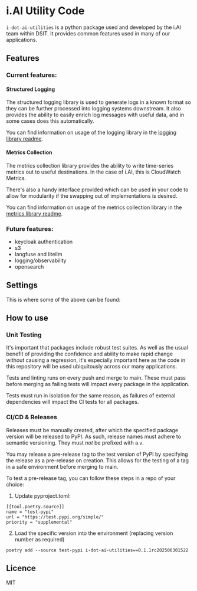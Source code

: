 # i.AI Utility Code

`i-dot-ai-utilities` is a python package used and developed by the i.AI team within DSIT.
It provides common features used in many of our applications.

## Features

### Current features:

#### Structured Logging

The structured logging library is used to generate logs in a known format so they can be further processed into logging systems downstream. It also provides the ability to easily enrich log messages with useful data, and in some cases does this automatically. 

You can find information on usage of the logging library in the [logging library readme](./src/i_dot_ai_utilities/logging/README.md).

#### Metrics Collection

The metrics collection library provides the ability to write time-series metrics out to useful destinations. In the case of i.AI, this is CloudWatch Metrics.

There's also a handy interface provided which can be used in your code to allow for modularity if the swapping out of implementations is desired.

You can find information on usage of the metrics collection library in the [metrics library readme](./src/i_dot_ai_utilities/metrics/README.md).

### Future features:

- keycloak authentication
- s3
- langfuse and litellm
- logging/observability
- opensearch

## Settings

This is where some of the above can be found:


## How to use

### Unit Testing

It's important that packages include robust test suites. As well as the usual benefit of providing the confidence and ability to make rapid change without causing a regression, it's especially important here as the code in this repository will be used ubiquitously across our many applications. 

Tests and linting runs on every push and merge to main. These must pass before merging as failing tests will impact every package in the application.

Tests must run in isolation for the same reason, as failures of external dependencies will impact the CI tests for all packages.

### CI/CD & Releases

Releases must be manually created, after which the specified package version will be released to PyPI. As such, release names must adhere to semantic versioning. They must *not* be prefixed with a `v`.

You may release a pre-release tag to the test version of PyPI by specifying the release as a pre-release on creation. This allows for the testing of a tag in a safe environment before merging to main.

To test a pre-release tag, you can follow these steps in a repo of your choice:
1. Update pyproject.toml:
```
[[tool.poetry.source]]
name = "test-pypi"
url = "https://test.pypi.org/simple/"
priority = "supplemental"
```
2. Load the specific version into the environment (replacing version number as required)
```
poetry add --source test-pypi i-dot-ai-utilities==0.1.1rc202506301522
```



## Licence

MIT
